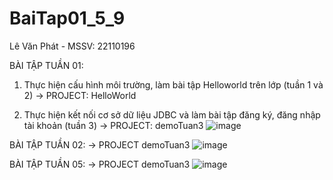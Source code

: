 ﻿# BaiTap01_5_9
Lê Văn Phát - MSSV: 22110196

BÀI TẬP TUẦN 01:
1. Thực hiện cấu hình môi trường, làm bài tập Helloworld trên lớp (tuần 1 và 2) -> PROJECT: HelloWorld

2. Thực hiện kết nối cơ sở dữ liệu JDBC  và làm bài tập đăng ký, đăng nhập tài khoản (tuần 3) -> PROJECT: demoTuan3
![image](https://github.com/user-attachments/assets/9b213e2c-35fc-40ec-81f0-ee0bc4762566)

BÀI TẬP TUẦN 02: -> PROJECT demoTuan3
![image](https://github.com/user-attachments/assets/a07f1959-6515-4418-9b11-3993d9701199)

BÀI TẬP TUẦN 05: -> PROJECT demoTuan3
![image](https://github.com/user-attachments/assets/1b3e3d3f-1fac-4094-82a0-e630c3d841e2)

